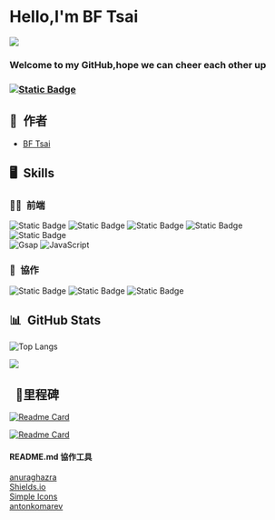 # Hello,I'm BF Tsai
![](https://komarev.com/ghpvc/?username=bftsai&color=a008a0&style=plastic)  

### Welcome to my GitHub,hope we can cheer each other up

### [![Static Badge](https://img.shields.io/badge/YouTube-Channel-FF0000?logo=youtube&logoColor=fff&labelColor=2c2a2a)](https://www.youtube.com/@bftsai1106)
## 🕺&ensp;作者
  - [BF Tsai](https://github.com/bftsai)  

## 🖥&ensp;Skills  
### 🧑‍💻&ensp;前端
![Static Badge](https://img.shields.io/badge/HTML5-E34F26?logo=HTML5&logoColor=fff&labelColor=2c2a2a)
![Static Badge](https://img.shields.io/badge/CSS3-1572B6?logo=css3&logoColor=fff&labelColor=2c2a2a)
![Static Badge](https://img.shields.io/badge/SASS-CC6699?logo=sass&logoColor=fff&labelColor=2c2a2a)
![Static Badge](https://img.shields.io/badge/Bootstrap_5-7952B3?logo=Bootstrap&logoColor=fff&labelColor=2c2a2a)
![Static Badge](https://img.shields.io/badge/jQuery-0769AD?logo=jquery&logoColor=fff&labelColor=2c2a2a)  
![Gsap](https://img.shields.io/badge/GreenSock-learning-88CE02?logo=greensock) 
![JavaScript](https://img.shields.io/badge/javascript-learning-F7DF1E?logo=javascript&labelColor=000)  
<!-- 用法
![Static Badge](https://img.shields.io/badge/HTML5-E34F26?logo=HTML5&logoColor=fff&labelColor=2c2a2a)
(網址/badge/標籤左邊文字(以上範例沒有左邊文字，故可不用輸入)-標籤右邊文字-標籤右邊顏色?logo=標籤logo 名稱&標籤顏色=fff&左邊標籤背景顏色=2c2a2a)
-->
<!-- ![JavaScript](https://img.shields.io/badge/javascript-%23323330.svg?style=for-the-badge&logo=javascript&logoColor=%23F7DF1E) -->

### 🤝&ensp;協作  
![Static Badge](https://img.shields.io/badge/Git-F05032?logo=git&logoColor=fff&labelColor=2c2a2a)
![Static Badge](https://img.shields.io/badge/GitHub-181717?logo=github&logoColor=fff&labelColor=2c2a2a)
![Static Badge](https://img.shields.io/badge/Discord-5865F2?logo=discord&logoColor=fff&labelColor=2c2a2a)  

## 📊&ensp;GitHub Stats
![Top Langs](https://github-readme-stats.vercel.app/api/top-langs/?username=bftsai&layout=compact&title_color=fff&text_color=b83eb8&bg_color=db4cdb28&border_color=a008a0)  

<picture>
  <source
    srcset="https://github-readme-stats.vercel.app/api?username=bftsai&show_icons=true&rank_icon=github&theme=synthwave&border_color=a008a0"
    media="(prefers-color-scheme: dark)"
  />
  <source
    srcset="https://github-readme-stats.vercel.app/api?username=bftsai&show_icons=true&border_color=a008a0"
    media="(prefers-color-scheme: light), (prefers-color-scheme: no-preference)"
  />
  <img src="https://github-readme-stats.vercel.app/api?username=bftsai&show_icons=true" />
</picture>  

<!-- 
![Anurag's GitHub stats](https://github-readme-stats.vercel.app/api?username=bftsai&show_icons=true&theme=synthwave)  
 -->  
## &ensp;📂里程碑
[![Readme Card](https://github-readme-stats.vercel.app/api/pin/?username=bftsai&repo=cut-class-week8&bg_color=db4cdb28&border_color=a008a0&text_color=fff&icon_color=fff)](https://github.com/bftsai/cut-class-week8/blob/master/README.md)  

[![Readme Card](https://github-readme-stats.vercel.app/api/pin/?username=bftsai&repo=project_SearchforMeow&bg_color=db4cdb28&border_color=a008a0&text_color=fff&icon_color=fff)](https://github.com/bftsai/project_SearchforMeow/blob/dev/README.md)  
  
#### README.md 協作工具  
[anuraghazra](https://github.com/anuraghazra/github-readme-stats#themes)  
[Shields.io](https://shields.io/badges/app-veyor-build)  
[Simple Icons](https://simpleicons.org)  
[antonkomarev](https://github.com/antonkomarev/github-profile-views-counter)  


